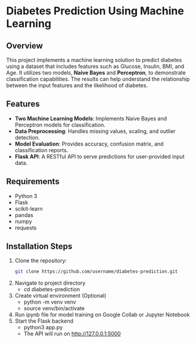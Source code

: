 # Diabetes Prediction Using Machine Learning

## Overview
This project implements a machine learning solution to predict diabetes using a dataset that includes features such as Glucose, Insulin, BMI, and Age. It utilizes two models, **Naive Bayes** and **Perceptron**, to demonstrate classification capabilities. The results can help understand the relationship between the input features and the likelihood of diabetes.

## Features
- **Two Machine Learning Models**: Implements Naive Bayes and Perceptron models for classification.
- **Data Preprocessing**: Handles missing values, scaling, and outlier detection.
- **Model Evaluation**: Provides accuracy, confusion matrix, and classification reports.
- **Flask API**: A RESTful API to serve predictions for user-provided input data.

## Requirements
- Python 3
- Flask
- scikit-learn
- pandas
- numpy
- requests

## Installation Steps
1. Clone the repository:
   ```bash
   git clone https://github.com/username/diabetes-prediction.git
2. Navigate to project directory
   - cd diabetes-prediction
4. Create virtual environment (Optional)
   - python -m venv venv
   - source venv/bin/activate
5. Run ipynb file for model training on Google Collab or Jupyter Notebook
6. Start the Flask backend
   - python3 app.py
   - The API will run on http://127.0.0.1:5000
